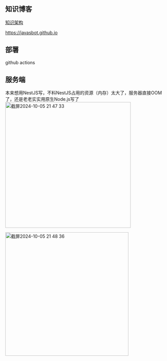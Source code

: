 ## 知识博客

[知识架构](https://www.processon.com/view/link/6577049d4078b3029fb1ebda)

https://javasbot.github.io

## 部署
github actions

## 服务端
本来想用NestJS写，不料NestJS占用的资源（内存）太大了，服务器直接OOM了，还是老老实实用原生Node.js写了<img width="395" alt="截屏2024-10-05 21 47 33" src="https://github.com/user-attachments/assets/c47912f5-8113-4f73-afab-ac77b6872e65">

<img width="388" alt="截屏2024-10-05 21 48 36" src="https://github.com/user-attachments/assets/65d884dd-8b60-4c9c-92ec-21faef3a9333">
